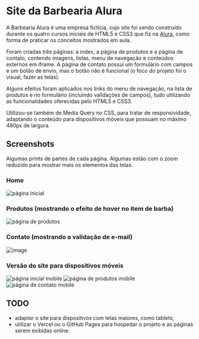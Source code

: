 # Site da Barbearia Alura
A Barbearia Alura é uma empresa fictícia, cujo site foi sendo construído durante os quatro cursos iniciais de HTML5 e CSS3 que fiz na [Alura](https://www.alura.com.br), como forma de praticar os conceitos mostrados em aula.

Foram criadas três páginas: a index, a página de produtos e a página de contato, contendo imagens, listas, menu de navegação e conteúdos externos em iframe. A página de contato possui um formulário com campos e um botão de envio, mas o botão não é funcional (o foco do projeto foi o visual, fazer as telas). 

Alguns efeitos foram aplicados nos links do menu de navegação, na lista de produtos e no formulário (incluindo validações de campos), tudo utilizando as funcionalidades oferecidas pelo HTML5 e CSS3.

Utilizou-se também de Media Query no CSS, para tratar de responsividade, adaptando o conteúdo para dispositivos móveis que possuam no máximo 480px de largura.

## Screenshots
Algumas prints de partes de cada página. Algumas estão com o zoom reduzido para mostrar mais os elementos das telas.

### Home
![página inicial](https://user-images.githubusercontent.com/19349339/166837769-6fa96390-4f70-4aa4-9513-acde90658779.png)

### Produtos (mostrando o efeito de hover no item de barba)
![página de produtos](https://user-images.githubusercontent.com/19349339/166837884-5f0f2790-99b6-42c0-a2a2-79df9c5e077e.png)

### Contato (mostrando a validação de e-mail)
![image](https://user-images.githubusercontent.com/19349339/166838079-96c13440-d303-4df0-9245-52233d78773d.png)


### Versão do site para dispositivos móveis
![página inicial mobile](https://user-images.githubusercontent.com/19349339/166837471-b3efb699-3fb5-43a4-86cd-2cb976099e3b.png)
![página de produtos mobile](https://user-images.githubusercontent.com/19349339/166837478-b953b0e4-7959-4c2c-8ce9-f0194fd7b656.png)
![página de contato mobile](https://user-images.githubusercontent.com/19349339/166837476-60e86d63-e100-46a3-a498-c807cbf05b54.png)



## TODO
- adaptar o site para dispositivos com telas maiores, como tablets;
- utilizar o Vercel ou o GitHub Pages para hospedar o projeto e as páginas serem exibidas online.
